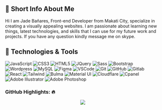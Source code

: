 
## 👋 Short Info About Me

Hi I am Jade Bañares, Front-end Developer from Makati City, specialize in creating a visually appealing websites. I am passionate about learning new things, latest technologies, and skills that I can use for my future work and projects. If you have any question kindly message me on skype.

<!-- Current Technology Stack -->
## 🔧 Technologies & Tools
![JavaScript](https://img.shields.io/badge/-JavaScript-1d1f21?style=flat&logo=javascript)
![CSS3](https://img.shields.io/badge/-CSS3-1d1f21?style=flat&logo=CSS3&logoColor=1572B6)
![HTML5](https://img.shields.io/badge/-HTML5-1d1f21?style=flat&logo=HTML5&logoColor=E34F26)
![JQuery](https://img.shields.io/badge/-JQuery-1d1f21?style=flat&logo=JQuery&logoColor=0769AD)
![Sass](https://img.shields.io/badge/-Sass-1d1f21?style=flat&logo=Sass&logoColor=CC6699)
![Bootstrap](https://img.shields.io/badge/-Bootstrap-1d1f21?style=flat&logo=Bootstrap&logoColor=7952B3)
![Wordpress](https://img.shields.io/badge/-Wordpress-1d1f21?style=flat&logo=Wordpress&logoColor=21759B)
![MySQL](https://img.shields.io/badge/-MySQL-1d1f21?style=flat&logo=MySQL&logoColor=4479A1)
![Figma](https://img.shields.io/badge/-Figma-1d1f21?style=flat&logo=Figma&logoColor=F24E1E)
![VSCode](https://img.shields.io/badge/-Visual%20Studio%20Code-1d1f21?style=flat&logo=Visual-Studio-Code&logoColor=5C2D91)
![Git](https://img.shields.io/badge/-Git-1d1f21?style=flat&logo=Git&logoColor=F05032)
![GitHub](https://img.shields.io/badge/-GitHub-1d1f21?style=flat&logo=GitHub&logoColor=ffffff)
![Gitlab](https://img.shields.io/badge/-Gitlab-1d1f21?style=flat&logo=Gitlab&logoColor=FC6D26)
![React](https://img.shields.io/badge/-Gitlab-1d1f21?style=flat&logo=React&logoColor=149ECA)
![Tailwind](https://img.shields.io/badge/-Gitlab-1d1f21?style=flat&logo=TailwindCSS&logoColor=0EA5E9)
![Bulma](https://img.shields.io/badge/-Gitlab-1d1f21?style=flat&logo=Bulma&logoColor=00D1B2)
![Material UI](https://img.shields.io/badge/-Gitlab-1d1f21?style=flat&logo=MUI&logoColor=007FFF)
![Cloudflare](https://img.shields.io/badge/-Gitlab-1d1f21?style=flat&logo=Cloudflare&logoColor=F6821F)
![Cpanel](https://img.shields.io/badge/-Gitlab-1d1f21?style=flat&logo=Cpanel&logoColor=F6821F)
![Adobe Illustrator](https://img.shields.io/badge/-Gitlab-1d1f21?style=flat&logo=AdobeIllustrator&logoColor=FF9A00)
![Adobe Photoshop](https://img.shields.io/badge/-Gitlab-1d1f21?style=flat&logo=AdobePhotoshop&logoColor=00C8FA)

### GitHub Highlights: :fire:
<div align="center">
  <a href="https://commits.top/philippines_public.html" target="_blank">
      <img src="https://github-readme-streak-stats.herokuapp.com/?user=jade-banares&theme=buefy-dark&hide_border=true&date_format=M%20j%5B%2C%20Y%5D" />
  </a>
</div>

